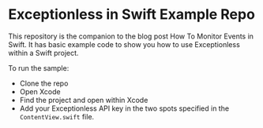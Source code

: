# Exceptionless in Swift Example Repo

This repository is the companion to the blog post How To Monitor Events in Swift. It has basic example code to show you how to use Exceptionless within a Swift project. 

To run the sample: 

* Clone the repo
* Open Xcode
* Find the project and open within Xcode
* Add your Exceptionless API key in the two spots specified in the `ContentView.swift` file. 